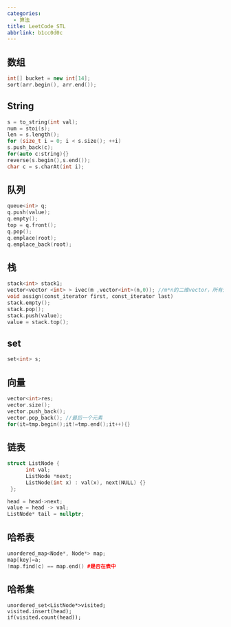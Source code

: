 ```yaml
---
categories:
  - 算法
title: LeetCode_STL
abbrlink: b1cc0d0c
---
```

## 数组

```c++
int[] bucket = new int[14];
sort(arr.begin(), arr.end());
```



## String

```C++
s = to_string(int val);
num = stoi(s);
len = s.length();
for (size_t i = 0; i < s.size(); ++i)
s.push_back(c);
for(auto c:string){}
reverse(s.begin(),s.end());
char c = s.charAt(int i);
```

## 队列

```C++
queue<int> q;
q.push(value);
q.empty();
top = q.front();
q.pop();
q.emplace(root);
q.emplace_back(root);
```



## 栈

```c++
stack<int> stack1;
vector<vector <int> > ivec(m ,vector<int>(n,0)); //m*n的二维vector，所有元素初始化为0
void assign(const_iterator first, const_iterator last)
stack.empty();
stack.pop();
stack.push(value);
value = stack.top();
```

## set

```c++
set<int> s;

```



## 向量

```c++ 
vector<int>res;
vector.size();
vector.push_back();
vector.pop_back(); //最后一个元素
for(it=tmp.begin();it!=tmp.end();it++){}
```



## 链表

```c++
struct ListNode {
      int val;
      ListNode *next;
      ListNode(int x) : val(x), next(NULL) {}
 };

head = head->next;
value = head -> val;
ListNode* tail = nullptr;
```

## 哈希表

```c++
unordered_map<Node*, Node*> map;
map[key]=a;
!map.find(c) == map.end() #是否在表中
```

## 哈希集

```
unordered_set<ListNode*>visited;
visited.insert(head);
if(visited.count(head));
```

